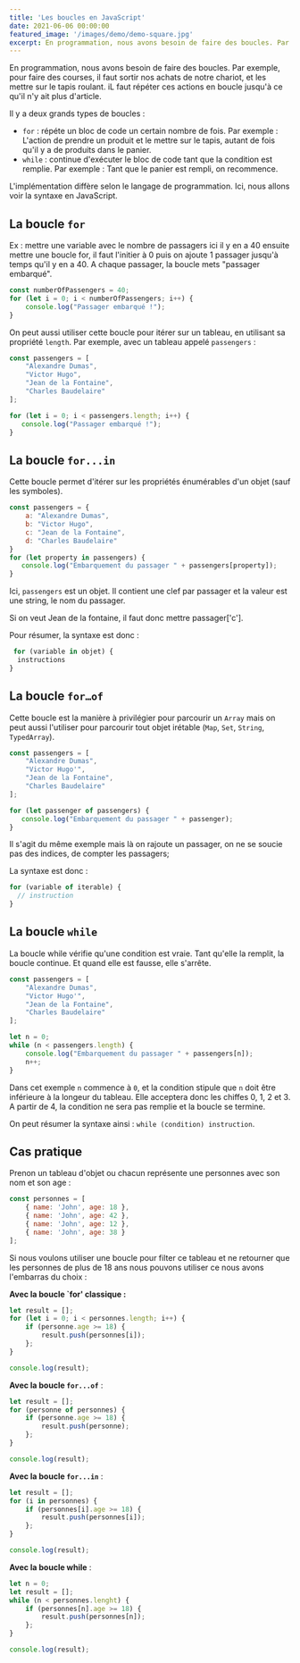 ```yaml
---
title: 'Les boucles en JavaScript'
date: 2021-06-06 00:00:00
featured_image: '/images/demo/demo-square.jpg'
excerpt: En programmation, nous avons besoin de faire des boucles. Par exemple, pour faire des courses, il faut sortir nos achats de notre chariot, et les mettre sur le tapis roulant. iL faut répéter ces actions en boucle jusqu'à ce qu'il n'y ait plus d'article...
---
```


En programmation, nous avons besoin de faire des boucles. Par exemple, pour faire des courses, il faut sortir nos achats de notre chariot, et les mettre sur le tapis roulant. iL faut répéter ces actions en boucle jusqu'à ce qu'il n'y ait plus d'article. 

Il y a deux grands types de boucles : 
- `for` : répéte un bloc de code un certain nombre de fois. Par exemple : L'action de prendre un produit et le mettre sur le tapis, autant de fois qu'il y a de produits dans le panier.
- `while` : continue d'exécuter le bloc de code tant que la condition est remplie. Par exemple : Tant que le panier est rempli, on recommence.

L'implémentation diffère selon le langage de programmation. Ici, nous allons voir la syntaxe en JavaScript.

## La boucle `for`

Ex : mettre une variable avec le nombre de passagers ici il y en a 40
ensuite mettre une boucle for, il faut l'initier à 0 puis on ajoute 1 passager jusqu'à temps qu'il y en a 40.
A chaque passager, la boucle mets "passager embarqué". 

```javascript 
const numberOfPassengers = 40;
for (let i = 0; i < numberOfPassengers; i++) {
    console.log("Passager embarqué !");
}
```

On peut aussi utiliser cette boucle pour itérer sur un tableau, en utilisant sa propriété `length`. Par exemple, avec un tableau appelé `passengers` :

```javascript 
const passengers = [
    "Alexandre Dumas",
    "Victor Hugo",
    "Jean de la Fontaine",
    "Charles Baudelaire"
];

for (let i = 0; i < passengers.length; i++) {
   console.log("Passager embarqué !");
}
```

## La boucle `for...in`

Cette boucle permet d'itérer sur les propriétés énumérables d'un objet (sauf les symboles).

```javascript 
const passengers = {
    a: "Alexandre Dumas",
    b: "Victor Hugo",
    c: "Jean de la Fontaine",
    d: "Charles Baudelaire"
}
for (let property in passengers) {
   console.log("Embarquement du passager " + passengers[property]);
}
```

Ici, `passengers` est un objet. Il contient une clef par passager et la valeur est une string, le nom du passager. 

Si on veut Jean de la fontaine, il faut donc mettre passager['c'].

Pour résumer, la syntaxe est donc :

```javascript
 for (variable in objet) {
  instructions
}
```

## La boucle `for…of`

Cette boucle est la manière à privilégier pour parcourir un `Array` mais on peut aussi l'utiliser pour parcourir tout objet irétable (`Map`, `Set`, `String`, `TypedArray`).

```javascript
const passengers = [
    "Alexandre Dumas",
    "Victor Hugo'",
    "Jean de la Fontaine",
    "Charles Baudelaire"
];

for (let passenger of passengers) {
   console.log("Embarquement du passager " + passenger);
}
```

Il s'agit du même exemple mais là on rajoute un passager, on ne se soucie pas des indices, de compter les passagers; 

La syntaxe est donc :
```javascript
for (variable of iterable) {
  // instruction
}
```

## La boucle `while`  

La boucle while vérifie qu'une condition est vraie. Tant qu'elle la remplit, la boucle continue. Et quand elle est fausse, elle s'arrête.

```javascript
const passengers = [
    "Alexandre Dumas",
    "Victor Hugo'",
    "Jean de la Fontaine",
    "Charles Baudelaire"
];

let n = 0;
while (n < passengers.length) {
    console.log("Embarquement du passager " + passengers[n]);
    n++;
}
```

Dans cet exemple `n` commence à `0`, et la condition stipule que `n` doit être inférieure à la longeur du tableau. Elle acceptera donc les chiffes 0, 1, 2 et 3. A partir de 4, la condition ne sera pas remplie et la boucle se termine.  

On peut résumer la syntaxe ainsi : `while (condition) instruction`.  


## Cas pratique

Prenon un tableau d'objet ou chacun représente une personnes avec son nom et son age :  

```javascript
const personnes = [
    { name: 'John', age: 18 },
    { name: 'John', age: 42 },
    { name: 'John', age: 12 },
    { name: 'John', age: 38 }
];
```

Si nous voulons utiliser une boucle pour filter ce tableau et ne retourner que les personnes de plus de 18 ans nous pouvons utiliser ce nous avons l'embarras du choix :

**Avec la boucle `for' classique :**  

```javascript
let result = [];
for (let i = 0; i < personnes.length; i++) {
    if (personne.age >= 18) {
        result.push(personnes[i]);
    };
}

console.log(result);
```

**Avec la boucle `for...of`** :  

```javascript
let result = [];
for (personne of personnes) {
    if (personne.age >= 18) {
        result.push(personne);
    };
}

console.log(result);
```

**Avec la boucle `for...in`** :  

```javascript
let result = [];
for (i in personnes) {
    if (personnes[i].age >= 18) {
        result.push(personnes[i]);
    };
}

console.log(result);
```

**Avec la boucle while** :  
```javascript
let n = 0;
let result = [];
while (n < personnes.lenght) {
    if (personnes[n].age >= 18) {
        result.push(personnes[n]);
    };
}

console.log(result);
```